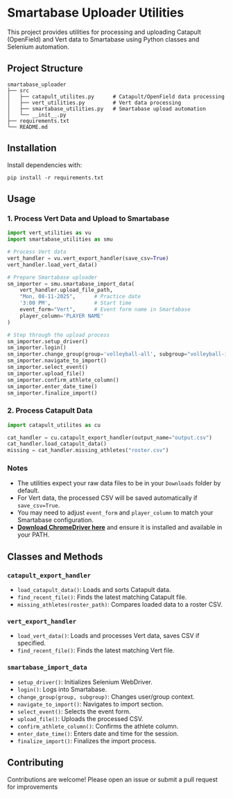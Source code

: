 # Smartabase Uploader Utilities

This project provides utilities for processing and uploading Catapult (OpenField) and Vert data to Smartabase using Python classes and Selenium automation.

## Project Structure

```
smartabase_uploader
├── src
│   ├── catapult_utilites.py      # Catapult/OpenField data processing
│   ├── vert_utilities.py         # Vert data processing
│   ├── smartabase_utilities.py   # Smartabase upload automation
│   └── __init__.py
├── requirements.txt
└── README.md
```

## Installation

Install dependencies with:

```
pip install -r requirements.txt
```

## Usage

### 1. Process Vert Data and Upload to Smartabase

```python
import vert_utilities as vu
import smartabase_utilities as smu

# Process Vert data
vert_handler = vu.vert_export_handler(save_csv=True)
vert_handler.load_vert_data()

# Prepare Smartabase uploader
sm_importer = smu.smartabase_import_data(
    vert_handler.upload_file_path,
    "Mon, 08-11-2025",      # Practice date
    '3:00 PM',              # Start time
    event_form="Vert",      # Event form name in Smartabase
    player_column='PLAYER NAME'
)

# Step through the upload process
sm_importer.setup_driver()
sm_importer.login()
sm_importer.change_group(group='volleyball-all', subgroup="volleyball-indoor-current")
sm_importer.navigate_to_import()
sm_importer.select_event()
sm_importer.upload_file()
sm_importer.confirm_athlete_column()
sm_importer.enter_date_time()
sm_importer.finalize_import()
```

### 2. Process Catapult Data

```python
import catapult_utilites as cu

cat_handler = cu.catapult_export_handler(output_name="output.csv")
cat_handler.load_catapult_data()
missing = cat_handler.missing_athletes("roster.csv")
```

### Notes

- The utilities expect your raw data files to be in your `Downloads` folder by default.
- For Vert data, the processed CSV will be saved automatically if `save_csv=True`.
- You may need to adjust `event_form` and `player_column` to match your Smartabase configuration.
- **[Download ChromeDriver here](https://sites.google.com/chromium.org/driver/)** and ensure it is installed and available in your PATH.

## Classes and Methods

### `catapult_export_handler`
- `load_catapult_data()`: Loads and sorts Catapult data.
- `find_recent_file()`: Finds the latest matching Catapult file.
- `missing_athletes(roster_path)`: Compares loaded data to a roster CSV.

### `vert_export_handler`
- `load_vert_data()`: Loads and processes Vert data, saves CSV if specified.
- `find_recent_file()`: Finds the latest matching Vert file.

### `smartabase_import_data`
- `setup_driver()`: Initializes Selenium WebDriver.
- `login()`: Logs into Smartabase.
- `change_group(group, subgroup)`: Changes user/group context.
- `navigate_to_import()`: Navigates to import section.
- `select_event()`: Selects the event form.
- `upload_file()`: Uploads the processed CSV.
- `confirm_athlete_column()`: Confirms the athlete column.
- `enter_date_time()`: Enters date and time for the session.
- `finalize_import()`: Finalizes the import process.

## Contributing

Contributions are welcome! Please open an issue or submit a pull request for improvements